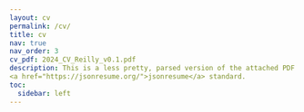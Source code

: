 ```yaml
---
layout: cv
permalink: /cv/
title: cv
nav: true
nav_order: 3
cv_pdf: 2024_CV_Reilly_v0.1.pdf
description: This is a less pretty, parsed version of the attached PDF to the 
<a href="https://jsonresume.org/">jsonresume</a> standard.
toc:
  sidebar: left
---
```


